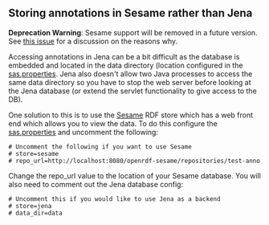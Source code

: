 ## Storing annotations in Sesame rather than Jena

**Deprecation Warning**: Sesame support will be removed in a future version. See [this issue](https://github.com/glenrobson/SimpleAnnotationServer/issues/73) for a discussion on the reasons why.

Accessing annotations in Jena can be a bit difficult as the database is embedded and located in the data directory (location configured in the [sas.properties](../src/main/webapp/WEB-INF/sas.properties). Jena also doesn't allow two Java processes to access the same data directory so you have to stop the web server before looking at the Jena database (or extend the servlet functionality to give access to the DB).

One solution to this is to use the [Sesame](http://rdf4j.org/) RDF store which has a web front end which allows you to view the data. To do this configure the [sas.properties](../src/main/webapp/WEB-INF/sas.properties) and uncomment the following:

```
# Uncomment the following if you want to use Sesame
# store=sesame
# repo_url=http://localhost:8080/openrdf-sesame/repositories/test-anno
```

Change the repo_url value to the location of your Sesame database. You will also need to comment out the Jena database config:

```
# Uncomment this if you would like to use Jena as a backend
# store=jena
# data_dir=data
```
